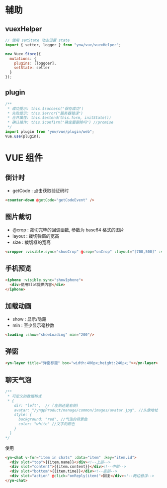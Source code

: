 # 辅助

## vuexHelper

```js
// 使用 setState 动态设置 state
import { setter, logger } from "ynw/vue/vuexHelper";

new Vuex.Store({
  mutations: {
    plugins: [loggoer],
    setState: setter
  }
});
```

## plugin

```js
/**
 * 成功提示: this.$success("保存成功")
 * 失败提示: this.$error("服务器错误")
 * 合并属性: this.$extend(this.form, initState())
 * 确认操作: this.$confirm("确定要删除吗") //promise
 */
import plugin from "ynw/vue/plugin/web";
Vue.use(plugin);
```

# VUE 组件

## 倒计时

- getCode : 点击获取验证码时

```html
<counter-down @getCode="getCodeEvent" />  
```

## 图片裁切

- @crop : 裁切完毕的回调函数, 参数为 base64 格式的图片
- layout : 裁切弹窗的宽高
- size : 裁切框的宽高

```html
<cropper :visible.sync="shwoCrop" @crop="onCrop" :layout="[700,500]" :size="[160,160]" />
```

## 手机预览

```html
<iphone :visible.sync="showIphone">
  <div>使用Slot提供内容</div>
</iphone>
```

## 加载动画

- show : 显示/隐藏
- min : 至少显示毫秒数

```html
<loading :show="showLoading" min="200"/>
```

## 弹窗

```html
<yn-layer title="弹窗标题" box="width:400px;height:240px;"></yn-layer>
```

## 聊天气泡

```js
/**
 * 可定义的数据格式
 * {
    dir: "left",  // (左侧还是右侧)
    avatar: "/yngpProduct/manage/common/images/avatar.jpg", //头像地址
    style: {
      background: "red", //气泡的背景色
      color: "white" //文字的颜色
    }
  }
*/
```

使用

```html
<yn-chat v-for="item in chats" :data="item" :key="item.id">
  <div slot="top">{{item.name}}</div><!--上部-->
  <div slot="content">{{item.content}}</div><!--中部-->
  <div slot="bottom">{{item.time}}</div><!--底部-->
  <div slot="action" @click="onReply(item)">回复</div><!--两边悬浮-->
</yn-chat>
```
